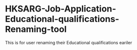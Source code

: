 # HKSARG-Job-Application-Educational-qualifications-Renaming-tool
This is for user renaming their Educational qualifications eariler
